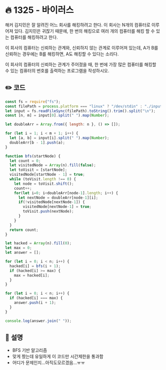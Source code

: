 # 🔥 1325 - 바이러스
해커 김지민은 잘 알려진 어느 회사를 해킹하려고 한다. 이 회사는 N개의 컴퓨터로 이루어져 있다. 김지민은 귀찮기 때문에, 한 번의 해킹으로 여러 개의 컴퓨터를 해킹 할 수 있는 컴퓨터를 해킹하려고 한다.

이 회사의 컴퓨터는 신뢰하는 관계와, 신뢰하지 않는 관계로 이루어져 있는데, A가 B를 신뢰하는 경우에는 B를 해킹하면, A도 해킹할 수 있다는 소리다.

이 회사의 컴퓨터의 신뢰하는 관계가 주어졌을 때, 한 번에 가장 많은 컴퓨터를 해킹할 수 있는 컴퓨터의 번호를 출력하는 프로그램을 작성하시오.

## ✏️ 코드
```js
const fs = require("fs");
const filePath = process.platform === "linux" ? "/dev/stdin" : "./input.txt";
let input = fs.readFileSync(filePath).toString().trim().split("\n");
const [n, m] = input[0].split(" ").map(Number);

let doubleArr = Array.from({ length: n }, () => []);

for (let i = 1; i < m + 1; i++) {
  let [a, b] = input[i].split(" ").map(Number);
  doubleArr[b - 1].push(a);
}

function bfs(startNode) {
  let count = 0;
  let visitedNode = Array(n).fill(false);
  let toVisit = [startNode];
  visitedNode[startNode - 1] = true;
  while (toVisit.length !== 0) {
    let node = toVisit.shift();
    count++;
    for(let i=0; i<doubleArr[node-1].length; i++) {
      let nextNode = doubleArr[node-1][i];
      if(!visitedNode[nextNode-1]) {
        visitedNode[nextNode-1] = true;
        toVisit.push(nextNode);
      }
    }
  }
  return count;
}

let hacked = Array(n).fill(0);
let max = 0;
let answer = [];

for (let i = 0; i < n; i++) {
  hacked[i] = bfs(i + 1);
  if (hacked[i] >= max) {
    max = hacked[i];
  }
}

for (let i = 0; i < n; i++) {
  if (hacked[i] === max) {
    answer.push(i + 1);
  }
}

console.log(answer.join(" "));

```

## 🌱 설명
- BFS 기반 알고리즘
- 맞게 짰는데 유일하게 이 코드만 시간제한을 통과함
- 어디가 문제인지...아직도모르겠음...ㅠㅠ